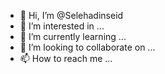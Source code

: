 - 👋 Hi, I’m @Selehadinseid
- 👀 I’m interested in ...
- 🌱 I’m currently learning ...
- 💞️ I’m looking to collaborate on ...
- 📫 How to reach me ...

<!---
Selehadinseid/Selehadinseid is a ✨ special ✨ repository because its `README.md` (this file) appears on your GitHub profile.
You can click the Preview link to take a look at your changes.
--->
